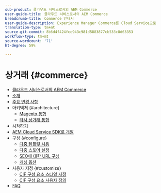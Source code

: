 ```yaml
---
sub-product: 클라우드 서비스로서의 AEM Commerce
user-guide-title: 클라우드 서비스로서의 AEM Commerce
breadcrumb-title: Commerce 안내서
user-guide-description: Experience Manager Commerce를 Cloud Service으로 사용하고 관리하는 방법을 이해합니다.
translation-type: tm+mt
source-git-commit: 8b6d4f424fcc943c981d5883877cb533c8d63353
workflow-type: tm+mt
source-wordcount: '71'
ht-degree: 59%

---
```



# 상거래 {#commerce}

+ [클라우드 서비스로서의 AEM Commerce](/help/commerce-cloud/home.md)
+ [소개](overview.md)
+ [주요 변경 사항](changes.md)
+ 아키텍처 {#architecture}
   + [Magento 통합](architecture/magento.md)
   + [타사 상거래 통합](architecture/third-party.md)
+ [시작하기](getting-started.md)
+ [AEM Cloud Service SDK로 개발](develop.md)
+ 구성 {#configure}
   + [다중 템플릿 사용](configuring/multi-template-usage.md)
   + [다중 스토어 설정](configuring/multi-store-setup.md)
   + [SEO에 대한 URL 구성](configuring/advanced-url-configuration.md)
   + [캐싱 옵션](configuring/caching.md)
+ 사용자 지정 {#customize}
   + [CIF 구성 요소 스타일 지정](customizing/style-cif-component.md)
   + [CIF 구성 요소 사용자 정의](customizing/customize-cif-components.md)
+ [FAQ](faq.md)

